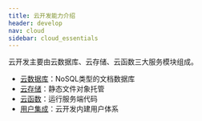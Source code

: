 ```yaml
---
title: 云开发能力介绍
header: develop
nav: cloud
sidebar: cloud_essentials
---
```


云开发主要由云数据库、云存储、云函数三大服务模块组成。

- [云数据库](/develop/cloud/cloud_essentials/database)：NoSQL类型的文档数据库
- [云存储](/develop/cloud/cloud_essentials/storage)：静态文件对象托管
- [云函数](/develop/cloud/cloud_essentials/function)：运行服务端代码
- [用户集成](/develop/cloud/cloud_essentials/user)：云开发内建用户体系
